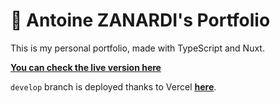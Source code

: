 # 🚀 Antoine ZANARDI's Portfolio

This is my personal portfolio, made with TypeScript and Nuxt.

**[You can check the live version here](https://antoinezanardi.fr)**

`develop` branch is deployed thanks to Vercel **[here](https://antoinezanardi-fr.vercel.app)**.